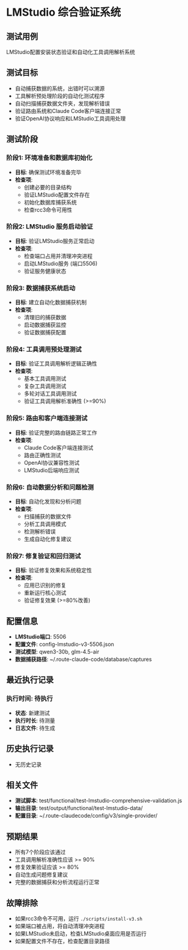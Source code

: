 # LMStudio 综合验证系统

## 测试用例
LMStudio配置安装状态验证和自动化工具调用解析系统

## 测试目标
- 自动捕获数据的系统，出错时可以溯源
- 工具解析预处理阶段的自动化测试程序
- 自动扫描捕获数据文件夹，发现解析错误
- 验证路由系统和Claude Code客户端连接正常
- 验证OpenAI协议响应和LMStudio工具调用处理

## 测试阶段

### 阶段1: 环境准备和数据库初始化
- **目标**: 确保测试环境准备完毕
- **检查项**:
  - 创建必要的目录结构
  - 验证LMStudio配置文件存在
  - 初始化数据库捕获系统
  - 检查rcc3命令可用性

### 阶段2: LMStudio 服务启动验证
- **目标**: 验证LMStudio服务正常启动
- **检查项**:
  - 检查端口占用并清理冲突进程
  - 启动LMStudio服务 (端口5506)
  - 验证服务健康状态

### 阶段3: 数据捕获系统启动
- **目标**: 建立自动化数据捕获机制
- **检查项**:
  - 清理旧的捕获数据
  - 启动数据捕获监控
  - 验证数据捕获配置

### 阶段4: 工具调用预处理测试
- **目标**: 验证工具调用解析逻辑正确性
- **检查项**:
  - 基本工具调用测试
  - 复杂工具调用测试
  - 多轮对话工具调用测试
  - 验证工具调用解析准确性 (>=90%)

### 阶段5: 路由和客户端连接测试
- **目标**: 验证完整的路由链路正常工作
- **检查项**:
  - Claude Code客户端连接测试
  - 路由正确性测试
  - OpenAI协议兼容性测试
  - LMStudio后端响应测试

### 阶段6: 自动数据分析和问题检测
- **目标**: 自动化发现和分析问题
- **检查项**:
  - 扫描捕获的数据文件
  - 分析工具调用模式
  - 检测解析错误
  - 生成自动化修复建议

### 阶段7: 修复验证和回归测试
- **目标**: 验证修复效果和系统稳定性
- **检查项**:
  - 应用已识别的修复
  - 重新运行核心测试
  - 验证修复效果 (>=80%改善)

## 配置信息
- **LMStudio端口**: 5506
- **配置文件**: config-lmstudio-v3-5506.json
- **测试模型**: qwen3-30b, glm-4.5-air
- **数据捕获路径**: ~/.route-claude-code/database/captures

## 最近执行记录

### 执行时间: 待执行
- **状态**: 新建测试
- **执行时长**: 待测量
- **日志文件**: 待生成

## 历史执行记录
- 无历史记录

## 相关文件
- **测试脚本**: test/functional/test-lmstudio-comprehensive-validation.js
- **输出目录**: test/output/functional/test-lmstudio-data/
- **配置目录**: ~/.route-claudecode/config/v3/single-provider/

## 预期结果
- 所有7个阶段应该通过
- 工具调用解析准确性应该 >= 90%
- 修复效果验证应该 >= 80%
- 自动生成问题修复建议
- 完整的数据捕获和分析流程运行正常

## 故障排除
- 如果rcc3命令不可用，运行 `./scripts/install-v3.sh`
- 如果端口被占用，将自动清理冲突进程
- 如果LMStudio未启动，检查LMStudio桌面应用是否运行
- 如果配置文件不存在，检查配置目录路径